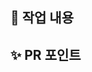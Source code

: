 <!--
PR 제목으로 작업 내용을 간결하게 작성해주세요
-->

## 🔎 작업 내용

<!-- 어떤 작업을 했는지 설명해주세요 -->

## ✨ PR 포인트

<!-- 주요 공유사항이 있다면 적어주세요 -->
